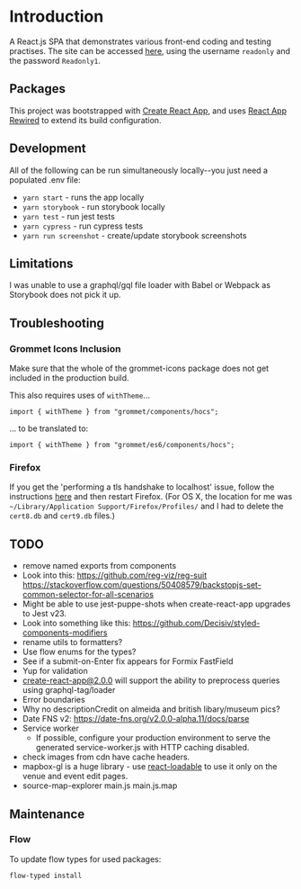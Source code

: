 # Introduction

A React.js SPA that demonstrates various front-end coding and testing practises. The site can be accessed [here](https://www.artfully-admin.site/), using the username `readonly` and the password `Readonly1`.

## Packages

This project was bootstrapped with [Create React App](https://github.com/facebookincubator/create-react-app), and uses [React App Rewired](https://github.com/timarney/react-app-rewired) to extend its build configuration.

## Development

All of the following can be run simultaneously locally--you just need a populated .env file:

- `yarn start` - runs the app locally
- `yarn storybook` - run storybook locally
- `yarn test` - run jest tests
- `yarn cypress` - run cypress tests
- `yarn run screenshot` - create/update storybook screenshots

## Limitations

I was unable to use a graphql/gql file loader with Babel or Webpack as Storybook does not pick it up.

## Troubleshooting

### Grommet Icons Inclusion

Make sure that the whole of the grommet-icons package does not get included in the production build.

This also requires uses of `withTheme`...

```
import { withTheme } from "grommet/components/hocs";
```

... to be translated to:

```
import { withTheme } from "grommet/es6/components/hocs";
```

### Firefox

If you get the 'performing a tls handshake to localhost' issue, follow the instructions [here](https://kb.mit.edu/confluence/display/istcontrib/Deleting+Cert8.db+for+Firefox) and then restart Firefox. (For OS X, the location for me was `~/Library/Application Support/Firefox/Profiles/` and I had to delete the `cert8.db` and `cert9.db` files.)

## TODO

- remove named exports from components
- Look into this: https://github.com/reg-viz/reg-suit
  https://stackoverflow.com/questions/50408579/backstopjs-set-common-selector-for-all-scenarios
- Might be able to use jest-puppe-shots when create-react-app upgrades to Jest v23.
- Look into something like this: https://github.com/Decisiv/styled-components-modifiers
- rename utils to formatters?
- Use flow enums for the types?
- See if a submit-on-Enter fix appears for Formix FastField
- Yup for validation
- create-react-app@2.0.0 will support the ability to preprocess queries using graphql-tag/loader
- Error boundaries
- Why no descriptionCredit on almeida and british libary/museum pics?
- Date FNS v2: https://date-fns.org/v2.0.0-alpha.11/docs/parse
- Service worker
  - If possible, configure your production environment to serve the generated service-worker.js with HTTP caching disabled.
- check images from cdn have cache headers.
- mapbox-gl is a huge library - use [react-loadable](https://github.com/jamiebuilds/react-loadable) to use it only on the venue and event edit pages.
- source-map-explorer main.js main.js.map

## Maintenance

### Flow

To update flow types for used packages:

```
flow-typed install
```
